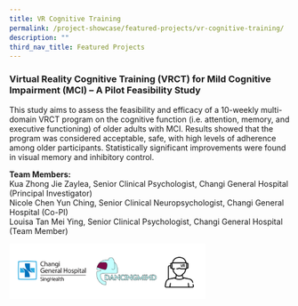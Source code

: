 ```yaml
---
title: VR Cognitive Training
permalink: /project-showcase/featured-projects/vr-cognitive-training/
description: ""
third_nav_title: Featured Projects
---
```

### Virtual Reality Cognitive Training (VRCT) for Mild Cognitive Impairment (MCI) – A Pilot Feasibility Study

This study aims to assess the feasibility and efficacy of a 10-weekly multi-domain VRCT program on the cognitive function (i.e. attention, memory, and executive functioning) of older adults with MCI. Results showed that the program was considered acceptable, safe, with high levels of adherence among older participants. Statistically significant improvements were found in visual memory and inhibitory control.

**Team Members:** <br>
Kua Zhong Jie Zaylea, Senior Clinical Psychologist, Changi General Hospital (Principal Investigator) <br>
Nicole Chen Yun Ching, Senior Clinical Neuropsychologist, Changi General Hospital (Co-PI) <br>
Louisa Tan Mei Ying, Senior Clinical Psychologist, Changi General Hospital (Team Member)

<img style="width:70%" src="/images/Feat%20Proj:%20VR%20Cognitive%20Tng/vr%20cognitive%20training%20logos.png">
